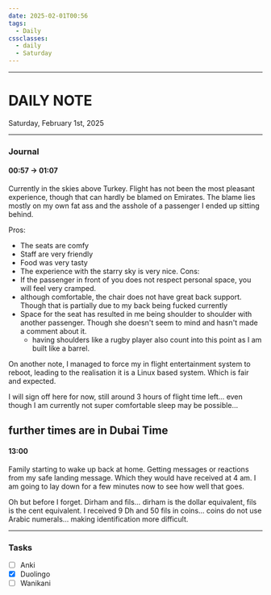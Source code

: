 ```yaml
---
date: 2025-02-01T00:56
tags:
  - Daily
cssclasses:
  - daily 
  - Saturday
---
```

---
# DAILY NOTE
Saturday, February 1st, 2025
***
### Journal
#### 00:57 → 01:07
Currently in the skies above Turkey. Flight has not been the most pleasant experience, though that can hardly be blamed on Emirates. The blame lies mostly on my own fat ass and the asshole of a passenger I ended up sitting behind.

Pros:
- The seats are comfy
- Staff are very friendly
- Food was very tasty
- The experience with the starry sky is very nice.
Cons:
- If the passenger in front of you does not respect personal space, you will feel very cramped.
- although comfortable, the chair does not have great back support. Though that is partially due to my back being fucked currently
- Space for the seat has resulted in me being shoulder to shoulder with another passenger. Though she doesn't seem to mind and hasn't made a comment about it.
	- having shoulders like a rugby player also count into this point as I am built like a barrel.

On another note, I managed to force my in flight entertainment system to reboot, leading to the realisation it is a Linux based system. Which is fair and expected.

I will sign off here for now, still around 3 hours of flight time left… even though I am currently not super comfortable sleep may be possible…

## further times are in Dubai Time
#### 13:00 
Family starting to wake up back at home. Getting messages or reactions from my safe landing message. Which they would have received at 4 am. I am going to lay down for a few minutes now to see how well that goes.

Oh but before I forget. Dirham and fils… dirham is the dollar equivalent, fils is the cent equivalent. I received 9 Dh and 50 fils in coins… coins do not use Arabic numerals… making identification more difficult.
***
### Tasks
- [ ] Anki
- [x] Duolingo
- [ ] Wanikani
